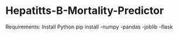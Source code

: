 # Hepatitts-B-Mortality-Predictor

Requirements:
Install Python
pip install
-numpy
-pandas
-joblib
-flask

